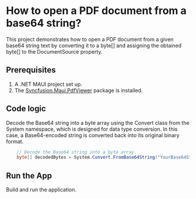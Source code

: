 # How to open a PDF document from a base64 string?
This project demonstrates how to open a PDF document from a given base64 string text by converting it to a byte[] and assigning the obtained byte[] to the DocumentSource property.

## Prerequisites
1. A .NET MAUI project set up.
2. The [Syncfusion.Maui.PdfViewer](https://www.nuget.org/packages/Syncfusion.Maui.PdfViewer) package is installed.

## Code logic
Decode the Base64 string into a byte array using the Convert class from the System namespace, which is designed for data type conversion. In this case, a Base64-encoded string is converted back into its original binary format.
```csharp
    // Decode the Base64 string into a byte array.
    byte[] decodedBytes = System.Convert.FromBase64String("YourBase64String");
```

## Run the App
Build and run the application.
